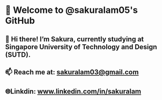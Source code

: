 # 🌸 Welcome to @sakuralam05's GitHub

## 👋 Hi there! I’m Sakura, currently studying at **Singapore University of Technology and Design (SUTD)**.  


## 📫 Reach me at: sakuralam03@gmail.com
## 🌐Linkdin: www.linkedin.com/in/sakuralam

